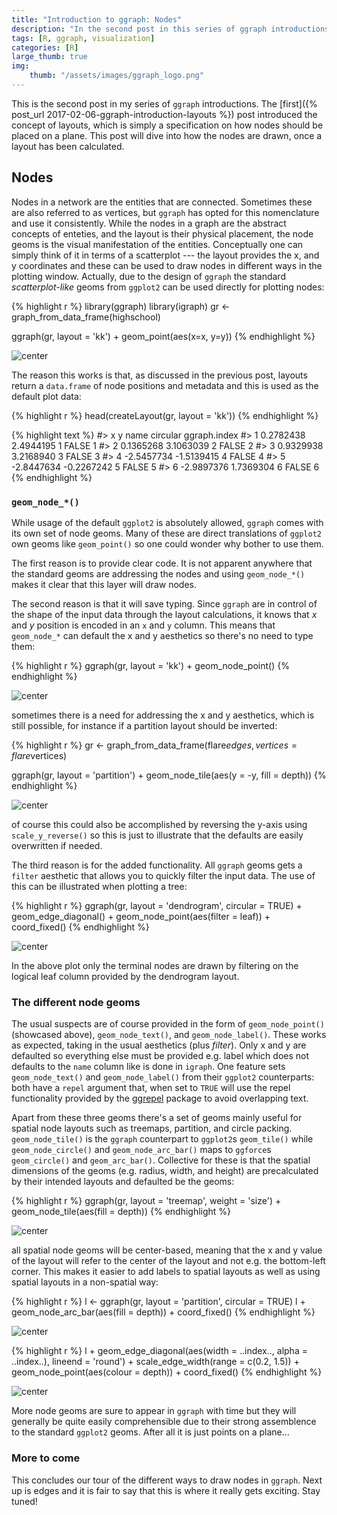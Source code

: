 ```yaml
---
title: "Introduction to ggraph: Nodes"
description: "In the second post in this series of ggraph introductions I will dive into how nodes are drawn"
tags: [R, ggraph, visualization]
categories: [R]
large_thumb: true
img:
    thumb: "/assets/images/ggraph_logo.png"
---
```




This is the second post in my series of `ggraph` introductions. The 
[first]({% post_url 2017-02-06-ggraph-introduction-layouts %}) post introduced
the concept of layouts, which is simply a specification on how nodes should be
placed on a plane. This post will dive into how the nodes are drawn, once a 
layout has been calculated.

## Nodes
Nodes in a network are the entities that are connected. Sometimes these are also
referred to as vertices, but `ggraph` has opted for this nomenclature and use it
consistently. While the nodes in a graph are the abstract concepts of enteties, 
and the layout is their physical placement, the node geoms is the visual 
manifestation of the entities. Conceptually one can simply think of it in terms
of a scatterplot --- the layout provides the x, and y coordinates and these can
be used to draw nodes in different ways in the plotting window. Actually, due
to the design of `ggraph` the standard *scatterplot-like* geoms from `ggplot2`
can be used directly for plotting nodes:


{% highlight r %}
library(ggraph)
library(igraph)
gr <- graph_from_data_frame(highschool)

ggraph(gr, layout = 'kk') + 
    geom_point(aes(x=x, y=y))
{% endhighlight %}

![center](/assets/images/2017-02-06-ggraph-introduction-nodes/unnamed-chunk-2-1.png)

The reason this works is that, as discussed in the previous post, layouts return
a `data.frame` of node positions and metadata and this is used as the default
plot data:


{% highlight r %}
head(createLayout(gr, layout = 'kk'))
{% endhighlight %}



{% highlight text %}
#>            x          y name circular ggraph.index
#> 1  0.2782438  2.4944195    1    FALSE            1
#> 2  0.1365268  3.1063039    2    FALSE            2
#> 3  0.9329938  3.2168940    3    FALSE            3
#> 4 -2.5457734 -1.5139415    4    FALSE            4
#> 5 -2.8447634 -0.2267242    5    FALSE            5
#> 6 -2.9897376  1.7369304    6    FALSE            6
{% endhighlight %}

### `geom_node_*()`
While usage of the default `ggplot2` is absolutely allowed, `ggraph` comes with
its own set of node geoms. Many of these are direct translations of `ggplot2`
own geoms like `geom_point()` so one could wonder why bother to use them. 

The first reason is to provide clear code. It is not apparent anywhere that the
standard geoms are addressing the nodes and using `geom_node_*()` makes it clear
that this layer will draw nodes. 

The second reason is that it will save typing.
Since `ggraph` are in control of the shape of the input data through the layout
calculations, it knows that *x* and *y* position is encoded in an `x` and `y` 
column. This means that `geom_node_*` can default the x and y aesthetics so 
there's no need to type them:


{% highlight r %}
ggraph(gr, layout = 'kk') + 
    geom_node_point()
{% endhighlight %}

![center](/assets/images/2017-02-06-ggraph-introduction-nodes/unnamed-chunk-4-1.png)

sometimes there is a need for addressing the x and y aesthetics, which is still
possible, for instance if a partition layout should be inverted:


{% highlight r %}
gr <- graph_from_data_frame(flare$edges, vertices = flare$vertices)

ggraph(gr, layout = 'partition') + 
    geom_node_tile(aes(y = -y, fill = depth))
{% endhighlight %}

![center](/assets/images/2017-02-06-ggraph-introduction-nodes/unnamed-chunk-5-1.png)

of course this could also be accomplished by reversing the y-axis using 
`scale_y_reverse()` so this is just to illustrate that the defaults are easily
overwritten if needed.

The third reason is for the added functionality. All `ggraph` geoms gets a 
`filter` aesthetic that allows you to quickly filter the input data. The use of
this can be illustrated when plotting a tree:


{% highlight r %}
ggraph(gr, layout = 'dendrogram', circular = TRUE) + 
    geom_edge_diagonal() + 
    geom_node_point(aes(filter = leaf)) + 
    coord_fixed()
{% endhighlight %}

![center](/assets/images/2017-02-06-ggraph-introduction-nodes/unnamed-chunk-6-1.png)

In the above plot only the terminal nodes are drawn by filtering on the logical
leaf column provided by the dendrogram layout.

### The different node geoms
The usual suspects are of course provided in the form of `geom_node_point()` 
(showcased above), `geom_node_text()`, and `geom_node_label()`. These works as
expected, taking in the usual aesthetics (plus *filter*). Only x and y are
defaulted so everything else must be provided e.g. label which does not defaults
to the `name` column like is done in `igraph`. One feature sets 
`geom_node_text()` and `geom_node_label()` from their `ggplot2` counterparts:
both have a `repel` argument that, when set to `TRUE` will use the repel 
functionality provided by the 
[ggrepel](https://CRAN.R-project.org/package=ggrepel) package to avoid 
overlapping text.

Apart from these three geoms there's a set of geoms mainly useful for spatial
node layouts such as treemaps, partition, and circle packing. `geom_node_tile()`
is the `ggraph` counterpart to `ggplot2`s `geom_tile()` while 
`geom_node_circle()` and `geom_node_arc_bar()` maps to `ggforce`s 
`geom_circle()` and `geom_arc_bar()`. Collective for these is that the spatial
dimensions of the geoms (e.g. radius, width, and height) are precalculated by
their intended layouts and defaulted be the geoms:


{% highlight r %}
ggraph(gr, layout = 'treemap', weight = 'size') + 
    geom_node_tile(aes(fill = depth))
{% endhighlight %}

![center](/assets/images/2017-02-06-ggraph-introduction-nodes/unnamed-chunk-7-1.png)

all spatial node geoms will be center-based, meaning that the x and y value of
the layout will refer to the center of the layout and not e.g. the bottom-left
corner. This makes it easier to add labels to spatial layouts as well as using
spatial layouts in a non-spatial way:


{% highlight r %}
l <- ggraph(gr, layout = 'partition', circular = TRUE)
l + geom_node_arc_bar(aes(fill = depth)) + 
    coord_fixed()
{% endhighlight %}

![center](/assets/images/2017-02-06-ggraph-introduction-nodes/unnamed-chunk-8-1.png)


{% highlight r %}
l + geom_edge_diagonal(aes(width = ..index.., alpha = ..index..), lineend = 'round') + 
    scale_edge_width(range = c(0.2, 1.5)) + 
    geom_node_point(aes(colour = depth)) + 
    coord_fixed()
{% endhighlight %}

![center](/assets/images/2017-02-06-ggraph-introduction-nodes/unnamed-chunk-9-1.png)

More node geoms are sure to appear in `ggraph` with time but they will generally
be quite easily comprehensible due to their strong assemblence to the standard
`ggplot2` geoms. After all it is just points on a plane...

### More to come
This concludes our tour of the different ways to draw nodes in `ggraph`. Next up
is edges and it is fair to say that this is where it really gets exciting. Stay 
tuned!
